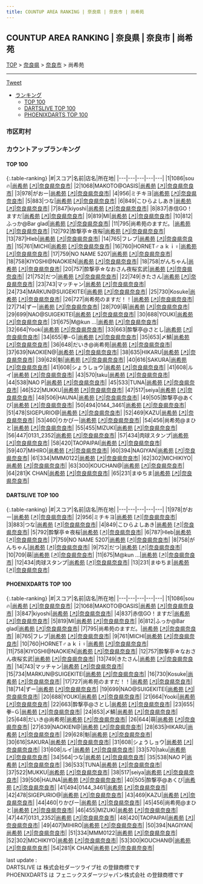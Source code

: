 ```yaml
---
title: COUNTUP AREA RANKING | 奈良県 | 奈良市 | 尚希苑
---
```

## COUNTUP AREA RANKING | 奈良県 | 奈良市 | 尚希苑

[TOP](/darts/rank/) > [奈良県](/darts/rank/奈良県/) > [奈良市](/darts/rank/奈良県/奈良市/) > 尚希苑

___

<a href="https://twitter.com/share?ref_src=twsrc%5Etfw" data-text="COUNTUP AREA RANKING | 奈良県奈良市尚希苑" class="twitter-share-button" data-hashtags="DARTSLIVE,PHOENIXDARTS,darts,ダーツ" data-show-count="false">Tweet</a>

* [ランキング](#カウントアップランキング)
    * [TOP 100](#top-100)
    * [DARTSLIVE TOP 100](#dartslive-top-100)
    * [PHOENIXDARTS TOP 100](#phoenixdarts-top-100)

### 市区町村

<ul>

</ul>

### カウントアップランキング

#### TOP 100



{:.table-ranking}
|#|スコア|名前|店名|所在地|
|---|---|---|---|---|
|1|1086|<span class="rank-name-pd">sou🔥</span>|<a href="/darts/rank/shops/65790.html">尚希苑</a> <a href="https://vs.phoenixdarts.com/jp/shop/shopDetailInfo/s_65790?s_seq=65790">[↗]</a>|<a href="/darts/rank/奈良県/奈良市">奈良県奈良市</a>|
|2|1068|<span class="rank-name-pd">MAKOTO@OASIS</span>|<a href="/darts/rank/shops/65790.html">尚希苑</a> <a href="https://vs.phoenixdarts.com/jp/shop/shopDetailInfo/s_65790?s_seq=65790">[↗]</a>|<a href="/darts/rank/奈良県/奈良市">奈良県奈良市</a>|
|3|978|<span class="rank-name-dl">がおー</span>|<a href="/darts/rank/shops/8c937044dc80a27a0d9b047a20a7ba1e.html">尚希苑</a> <a href="https://search.dartslive.com/jp/shop/8c937044dc80a27a0d9b047a20a7ba1e">[↗]</a>|<a href="/darts/rank/奈良県/奈良市">奈良県奈良市</a>|
|4|956|<span class="rank-name-dl">ミチキヨ</span>|<a href="/darts/rank/shops/8c937044dc80a27a0d9b047a20a7ba1e.html">尚希苑</a> <a href="https://search.dartslive.com/jp/shop/8c937044dc80a27a0d9b047a20a7ba1e">[↗]</a>|<a href="/darts/rank/奈良県/奈良市">奈良県奈良市</a>|
|5|883|<span class="rank-name-dl">つな</span>|<a href="/darts/rank/shops/8c937044dc80a27a0d9b047a20a7ba1e.html">尚希苑</a> <a href="https://search.dartslive.com/jp/shop/8c937044dc80a27a0d9b047a20a7ba1e">[↗]</a>|<a href="/darts/rank/奈良県/奈良市">奈良県奈良市</a>|
|6|849|<span class="rank-name-dl">こひらよしあき</span>|<a href="/darts/rank/shops/8c937044dc80a27a0d9b047a20a7ba1e.html">尚希苑</a> <a href="https://search.dartslive.com/jp/shop/8c937044dc80a27a0d9b047a20a7ba1e">[↗]</a>|<a href="/darts/rank/奈良県/奈良市">奈良県奈良市</a>|
|7|847|<span class="rank-name-pd">kiyoshi</span>|<a href="/darts/rank/shops/65790.html">尚希苑</a> <a href="https://vs.phoenixdarts.com/jp/shop/shopDetailInfo/s_65790?s_seq=65790">[↗]</a>|<a href="/darts/rank/奈良県/奈良市">奈良県奈良市</a>|
|8|837|<span class="rank-name-pd">赤信GO！ますだ</span>|<a href="/darts/rank/shops/65790.html">尚希苑</a> <a href="https://vs.phoenixdarts.com/jp/shop/shopDetailInfo/s_65790?s_seq=65790">[↗]</a>|<a href="/darts/rank/奈良県/奈良市">奈良県奈良市</a>|
|9|819|<span class="rank-name-pd">MI</span>|<a href="/darts/rank/shops/65790.html">尚希苑</a> <a href="https://vs.phoenixdarts.com/jp/shop/shopDetailInfo/s_65790?s_seq=65790">[↗]</a>|<a href="/darts/rank/奈良県/奈良市">奈良県奈良市</a>|
|10|812|<span class="rank-name-pd">ふっか@Bar glad</span>|<a href="/darts/rank/shops/65790.html">尚希苑</a> <a href="https://vs.phoenixdarts.com/jp/shop/shopDetailInfo/s_65790?s_seq=65790">[↗]</a>|<a href="/darts/rank/奈良県/奈良市">奈良県奈良市</a>|
|11|795|<span class="rank-name-pd">尚希苑のますだ。</span>|<a href="/darts/rank/shops/65790.html">尚希苑</a> <a href="https://vs.phoenixdarts.com/jp/shop/shopDetailInfo/s_65790?s_seq=65790">[↗]</a>|<a href="/darts/rank/奈良県/奈良市">奈良県奈良市</a>|
|12|792|<span class="rank-name-dl">酔撃亭☆夜桜</span>|<a href="/darts/rank/shops/8c937044dc80a27a0d9b047a20a7ba1e.html">尚希苑</a> <a href="https://search.dartslive.com/jp/shop/8c937044dc80a27a0d9b047a20a7ba1e">[↗]</a>|<a href="/darts/rank/奈良県/奈良市">奈良県奈良市</a>|
|13|787|<span class="rank-name-dl">Hleb</span>|<a href="/darts/rank/shops/8c937044dc80a27a0d9b047a20a7ba1e.html">尚希苑</a> <a href="https://search.dartslive.com/jp/shop/8c937044dc80a27a0d9b047a20a7ba1e">[↗]</a>|<a href="/darts/rank/奈良県/奈良市">奈良県奈良市</a>|
|14|765|<span class="rank-name-pd">フレブ</span>|<a href="/darts/rank/shops/65790.html">尚希苑</a> <a href="https://vs.phoenixdarts.com/jp/shop/shopDetailInfo/s_65790?s_seq=65790">[↗]</a>|<a href="/darts/rank/奈良県/奈良市">奈良県奈良市</a>|
|15|761|<span class="rank-name-pd">MICHI</span>|<a href="/darts/rank/shops/65790.html">尚希苑</a> <a href="https://vs.phoenixdarts.com/jp/shop/shopDetailInfo/s_65790?s_seq=65790">[↗]</a>|<a href="/darts/rank/奈良県/奈良市">奈良県奈良市</a>|
|16|760|<span class="rank-name-pd">HORNET♂ａｋｉ♀</span>|<a href="/darts/rank/shops/65790.html">尚希苑</a> <a href="https://vs.phoenixdarts.com/jp/shop/shopDetailInfo/s_65790?s_seq=65790">[↗]</a>|<a href="/darts/rank/奈良県/奈良市">奈良県奈良市</a>|
|17|759|<span class="rank-name-dl">NO NAME 5207</span>|<a href="/darts/rank/shops/8c937044dc80a27a0d9b047a20a7ba1e.html">尚希苑</a> <a href="https://search.dartslive.com/jp/shop/8c937044dc80a27a0d9b047a20a7ba1e">[↗]</a>|<a href="/darts/rank/奈良県/奈良市">奈良県奈良市</a>|
|18|758|<span class="rank-name-pd">KIYOSHI@NAOKIEN</span>|<a href="/darts/rank/shops/65790.html">尚希苑</a> <a href="https://vs.phoenixdarts.com/jp/shop/shopDetailInfo/s_65790?s_seq=65790">[↗]</a>|<a href="/darts/rank/奈良県/奈良市">奈良県奈良市</a>|
|18|758|<span class="rank-name-dl">がんちゃん</span>|<a href="/darts/rank/shops/8c937044dc80a27a0d9b047a20a7ba1e.html">尚希苑</a> <a href="https://search.dartslive.com/jp/shop/8c937044dc80a27a0d9b047a20a7ba1e">[↗]</a>|<a href="/darts/rank/奈良県/奈良市">奈良県奈良市</a>|
|20|757|<span class="rank-name-pd">酔撃亭☆なおさん夜桜玄武</span>|<a href="/darts/rank/shops/65790.html">尚希苑</a> <a href="https://vs.phoenixdarts.com/jp/shop/shopDetailInfo/s_65790?s_seq=65790">[↗]</a>|<a href="/darts/rank/奈良県/奈良市">奈良県奈良市</a>|
|21|752|<span class="rank-name-dl">だつ</span>|<a href="/darts/rank/shops/8c937044dc80a27a0d9b047a20a7ba1e.html">尚希苑</a> <a href="https://search.dartslive.com/jp/shop/8c937044dc80a27a0d9b047a20a7ba1e">[↗]</a>|<a href="/darts/rank/奈良県/奈良市">奈良県奈良市</a>|
|22|749|<span class="rank-name-pd">きたさん</span>|<a href="/darts/rank/shops/65790.html">尚希苑</a> <a href="https://vs.phoenixdarts.com/jp/shop/shopDetailInfo/s_65790?s_seq=65790">[↗]</a>|<a href="/darts/rank/奈良県/奈良市">奈良県奈良市</a>|
|23|743|<span class="rank-name-pd">マッチャン</span>|<a href="/darts/rank/shops/65790.html">尚希苑</a> <a href="https://vs.phoenixdarts.com/jp/shop/shopDetailInfo/s_65790?s_seq=65790">[↗]</a>|<a href="/darts/rank/奈良県/奈良市">奈良県奈良市</a>|
|24|734|<span class="rank-name-pd">MARKUN@SUIGEKITEI</span>|<a href="/darts/rank/shops/65790.html">尚希苑</a> <a href="https://vs.phoenixdarts.com/jp/shop/shopDetailInfo/s_65790?s_seq=65790">[↗]</a>|<a href="/darts/rank/奈良県/奈良市">奈良県奈良市</a>|
|25|730|<span class="rank-name-pd">Kosuke</span>|<a href="/darts/rank/shops/65790.html">尚希苑</a> <a href="https://vs.phoenixdarts.com/jp/shop/shopDetailInfo/s_65790?s_seq=65790">[↗]</a>|<a href="/darts/rank/奈良県/奈良市">奈良県奈良市</a>|
|26|727|<span class="rank-name-pd">尚希苑のますだ！！</span>|<a href="/darts/rank/shops/65790.html">尚希苑</a> <a href="https://vs.phoenixdarts.com/jp/shop/shopDetailInfo/s_65790?s_seq=65790">[↗]</a>|<a href="/darts/rank/奈良県/奈良市">奈良県奈良市</a>|
|27|714|<span class="rank-name-pd">ずー</span>|<a href="/darts/rank/shops/65790.html">尚希苑</a> <a href="https://vs.phoenixdarts.com/jp/shop/shopDetailInfo/s_65790?s_seq=65790">[↗]</a>|<a href="/darts/rank/奈良県/奈良市">奈良県奈良市</a>|
|28|709|<span class="rank-name-dl">萌</span>|<a href="/darts/rank/shops/8c937044dc80a27a0d9b047a20a7ba1e.html">尚希苑</a> <a href="https://search.dartslive.com/jp/shop/8c937044dc80a27a0d9b047a20a7ba1e">[↗]</a>|<a href="/darts/rank/奈良県/奈良市">奈良県奈良市</a>|
|29|699|<span class="rank-name-pd">NAO@SUIGEKITEI</span>|<a href="/darts/rank/shops/65790.html">尚希苑</a> <a href="https://vs.phoenixdarts.com/jp/shop/shopDetailInfo/s_65790?s_seq=65790">[↗]</a>|<a href="/darts/rank/奈良県/奈良市">奈良県奈良市</a>|
|30|688|<span class="rank-name-pd">YOUKI</span>|<a href="/darts/rank/shops/65790.html">尚希苑</a> <a href="https://vs.phoenixdarts.com/jp/shop/shopDetailInfo/s_65790?s_seq=65790">[↗]</a>|<a href="/darts/rank/奈良県/奈良市">奈良県奈良市</a>|
|31|675|<span class="rank-name-dl">M@kun ...</span>|<a href="/darts/rank/shops/8c937044dc80a27a0d9b047a20a7ba1e.html">尚希苑</a> <a href="https://search.dartslive.com/jp/shop/8c937044dc80a27a0d9b047a20a7ba1e">[↗]</a>|<a href="/darts/rank/奈良県/奈良市">奈良県奈良市</a>|
|32|664|<span class="rank-name-pd">Yooki</span>|<a href="/darts/rank/shops/65790.html">尚希苑</a> <a href="https://vs.phoenixdarts.com/jp/shop/shopDetailInfo/s_65790?s_seq=65790">[↗]</a>|<a href="/darts/rank/奈良県/奈良市">奈良県奈良市</a>|
|33|663|<span class="rank-name-pd">酔撃亭@さとし</span>|<a href="/darts/rank/shops/65790.html">尚希苑</a> <a href="https://vs.phoenixdarts.com/jp/shop/shopDetailInfo/s_65790?s_seq=65790">[↗]</a>|<a href="/darts/rank/奈良県/奈良市">奈良県奈良市</a>|
|34|655|<span class="rank-name-pd">拳ｰＧ</span>|<a href="/darts/rank/shops/65790.html">尚希苑</a> <a href="https://vs.phoenixdarts.com/jp/shop/shopDetailInfo/s_65790?s_seq=65790">[↗]</a>|<a href="/darts/rank/奈良県/奈良市">奈良県奈良市</a>|
|35|653|<span class="rank-name-pd">〆鯖</span>|<a href="/darts/rank/shops/65790.html">尚希苑</a> <a href="https://vs.phoenixdarts.com/jp/shop/shopDetailInfo/s_65790?s_seq=65790">[↗]</a>|<a href="/darts/rank/奈良県/奈良市">奈良県奈良市</a>|
|36|648|<span class="rank-name-pd">だいき@尚希苑</span>|<a href="/darts/rank/shops/65790.html">尚希苑</a> <a href="https://vs.phoenixdarts.com/jp/shop/shopDetailInfo/s_65790?s_seq=65790">[↗]</a>|<a href="/darts/rank/奈良県/奈良市">奈良県奈良市</a>|
|37|639|<span class="rank-name-pd">NAOKIEN@</span>|<a href="/darts/rank/shops/65790.html">尚希苑</a> <a href="https://vs.phoenixdarts.com/jp/shop/shopDetailInfo/s_65790?s_seq=65790">[↗]</a>|<a href="/darts/rank/奈良県/奈良市">奈良県奈良市</a>|
|38|635|<span class="rank-name-pd">HIKARU</span>|<a href="/darts/rank/shops/65790.html">尚希苑</a> <a href="https://vs.phoenixdarts.com/jp/shop/shopDetailInfo/s_65790?s_seq=65790">[↗]</a>|<a href="/darts/rank/奈良県/奈良市">奈良県奈良市</a>|
|39|628|<span class="rank-name-pd">魁</span>|<a href="/darts/rank/shops/65790.html">尚希苑</a> <a href="https://vs.phoenixdarts.com/jp/shop/shopDetailInfo/s_65790?s_seq=65790">[↗]</a>|<a href="/darts/rank/奈良県/奈良市">奈良県奈良市</a>|
|40|616|<span class="rank-name-pd">SAKURA</span>|<a href="/darts/rank/shops/65790.html">尚希苑</a> <a href="https://vs.phoenixdarts.com/jp/shop/shopDetailInfo/s_65790?s_seq=65790">[↗]</a>|<a href="/darts/rank/奈良県/奈良市">奈良県奈良市</a>|
|41|608|<span class="rank-name-pd">シょうしョウ</span>|<a href="/darts/rank/shops/65790.html">尚希苑</a> <a href="https://vs.phoenixdarts.com/jp/shop/shopDetailInfo/s_65790?s_seq=65790">[↗]</a>|<a href="/darts/rank/奈良県/奈良市">奈良県奈良市</a>|
|41|608|<span class="rank-name-pd">ルイ</span>|<a href="/darts/rank/shops/65790.html">尚希苑</a> <a href="https://vs.phoenixdarts.com/jp/shop/shopDetailInfo/s_65790?s_seq=65790">[↗]</a>|<a href="/darts/rank/奈良県/奈良市">奈良県奈良市</a>|
|43|570|<span class="rank-name-pd">taku</span>|<a href="/darts/rank/shops/65790.html">尚希苑</a> <a href="https://vs.phoenixdarts.com/jp/shop/shopDetailInfo/s_65790?s_seq=65790">[↗]</a>|<a href="/darts/rank/奈良県/奈良市">奈良県奈良市</a>|
|44|538|<span class="rank-name-pd">NAO P</span>|<a href="/darts/rank/shops/65790.html">尚希苑</a> <a href="https://vs.phoenixdarts.com/jp/shop/shopDetailInfo/s_65790?s_seq=65790">[↗]</a>|<a href="/darts/rank/奈良県/奈良市">奈良県奈良市</a>|
|45|533|<span class="rank-name-pd">TUNA</span>|<a href="/darts/rank/shops/65790.html">尚希苑</a> <a href="https://vs.phoenixdarts.com/jp/shop/shopDetailInfo/s_65790?s_seq=65790">[↗]</a>|<a href="/darts/rank/奈良県/奈良市">奈良県奈良市</a>|
|46|522|<span class="rank-name-pd">MUKKU</span>|<a href="/darts/rank/shops/65790.html">尚希苑</a> <a href="https://vs.phoenixdarts.com/jp/shop/shopDetailInfo/s_65790?s_seq=65790">[↗]</a>|<a href="/darts/rank/奈良県/奈良市">奈良県奈良市</a>|
|47|517|<span class="rank-name-pd">seiya</span>|<a href="/darts/rank/shops/65790.html">尚希苑</a> <a href="https://vs.phoenixdarts.com/jp/shop/shopDetailInfo/s_65790?s_seq=65790">[↗]</a>|<a href="/darts/rank/奈良県/奈良市">奈良県奈良市</a>|
|48|506|<span class="rank-name-pd">HAUNA</span>|<a href="/darts/rank/shops/65790.html">尚希苑</a> <a href="https://vs.phoenixdarts.com/jp/shop/shopDetailInfo/s_65790?s_seq=65790">[↗]</a>|<a href="/darts/rank/奈良県/奈良市">奈良県奈良市</a>|
|49|505|<span class="rank-name-pd">酔撃亭@あくび</span>|<a href="/darts/rank/shops/65790.html">尚希苑</a> <a href="https://vs.phoenixdarts.com/jp/shop/shopDetailInfo/s_65790?s_seq=65790">[↗]</a>|<a href="/darts/rank/奈良県/奈良市">奈良県奈良市</a>|
|50|494|<span class="rank-name-pd">0144_3461</span>|<a href="/darts/rank/shops/65790.html">尚希苑</a> <a href="https://vs.phoenixdarts.com/jp/shop/shopDetailInfo/s_65790?s_seq=65790">[↗]</a>|<a href="/darts/rank/奈良県/奈良市">奈良県奈良市</a>|
|51|478|<span class="rank-name-pd">SIGEPURIO@</span>|<a href="/darts/rank/shops/65790.html">尚希苑</a> <a href="https://vs.phoenixdarts.com/jp/shop/shopDetailInfo/s_65790?s_seq=65790">[↗]</a>|<a href="/darts/rank/奈良県/奈良市">奈良県奈良市</a>|
|52|469|<span class="rank-name-pd">KAZU</span>|<a href="/darts/rank/shops/65790.html">尚希苑</a> <a href="https://vs.phoenixdarts.com/jp/shop/shopDetailInfo/s_65790?s_seq=65790">[↗]</a>|<a href="/darts/rank/奈良県/奈良市">奈良県奈良市</a>|
|53|460|<span class="rank-name-pd">りかぴー</span>|<a href="/darts/rank/shops/65790.html">尚希苑</a> <a href="https://vs.phoenixdarts.com/jp/shop/shopDetailInfo/s_65790?s_seq=65790">[↗]</a>|<a href="/darts/rank/奈良県/奈良市">奈良県奈良市</a>|
|54|456|<span class="rank-name-pd">尚希苑@まひと</span>|<a href="/darts/rank/shops/65790.html">尚希苑</a> <a href="https://vs.phoenixdarts.com/jp/shop/shopDetailInfo/s_65790?s_seq=65790">[↗]</a>|<a href="/darts/rank/奈良県/奈良市">奈良県奈良市</a>|
|55|455|<span class="rank-name-pd">MIZUKI</span>|<a href="/darts/rank/shops/65790.html">尚希苑</a> <a href="https://vs.phoenixdarts.com/jp/shop/shopDetailInfo/s_65790?s_seq=65790">[↗]</a>|<a href="/darts/rank/奈良県/奈良市">奈良県奈良市</a>|
|56|447|<span class="rank-name-pd">0131_2352</span>|<a href="/darts/rank/shops/65790.html">尚希苑</a> <a href="https://vs.phoenixdarts.com/jp/shop/shopDetailInfo/s_65790?s_seq=65790">[↗]</a>|<a href="/darts/rank/奈良県/奈良市">奈良県奈良市</a>|
|57|434|<span class="rank-name-dl">肉球スタンプ</span>|<a href="/darts/rank/shops/8c937044dc80a27a0d9b047a20a7ba1e.html">尚希苑</a> <a href="https://search.dartslive.com/jp/shop/8c937044dc80a27a0d9b047a20a7ba1e">[↗]</a>|<a href="/darts/rank/奈良県/奈良市">奈良県奈良市</a>|
|58|420|<span class="rank-name-pd">TAOPAIPAI</span>|<a href="/darts/rank/shops/65790.html">尚希苑</a> <a href="https://vs.phoenixdarts.com/jp/shop/shopDetailInfo/s_65790?s_seq=65790">[↗]</a>|<a href="/darts/rank/奈良県/奈良市">奈良県奈良市</a>|
|59|407|<span class="rank-name-pd">MIHIRO</span>|<a href="/darts/rank/shops/65790.html">尚希苑</a> <a href="https://vs.phoenixdarts.com/jp/shop/shopDetailInfo/s_65790?s_seq=65790">[↗]</a>|<a href="/darts/rank/奈良県/奈良市">奈良県奈良市</a>|
|60|394|<span class="rank-name-pd">NAGIYAN</span>|<a href="/darts/rank/shops/65790.html">尚希苑</a> <a href="https://vs.phoenixdarts.com/jp/shop/shopDetailInfo/s_65790?s_seq=65790">[↗]</a>|<a href="/darts/rank/奈良県/奈良市">奈良県奈良市</a>|
|61|334|<span class="rank-name-pd">MMM0122</span>|<a href="/darts/rank/shops/65790.html">尚希苑</a> <a href="https://vs.phoenixdarts.com/jp/shop/shopDetailInfo/s_65790?s_seq=65790">[↗]</a>|<a href="/darts/rank/奈良県/奈良市">奈良県奈良市</a>|
|62|302|<span class="rank-name-pd">MICHIKIYO</span>|<a href="/darts/rank/shops/65790.html">尚希苑</a> <a href="https://vs.phoenixdarts.com/jp/shop/shopDetailInfo/s_65790?s_seq=65790">[↗]</a>|<a href="/darts/rank/奈良県/奈良市">奈良県奈良市</a>|
|63|300|<span class="rank-name-pd">KOUCHAN@</span>|<a href="/darts/rank/shops/65790.html">尚希苑</a> <a href="https://vs.phoenixdarts.com/jp/shop/shopDetailInfo/s_65790?s_seq=65790">[↗]</a>|<a href="/darts/rank/奈良県/奈良市">奈良県奈良市</a>|
|64|281|<span class="rank-name-pd">K CHAN</span>|<a href="/darts/rank/shops/65790.html">尚希苑</a> <a href="https://vs.phoenixdarts.com/jp/shop/shopDetailInfo/s_65790?s_seq=65790">[↗]</a>|<a href="/darts/rank/奈良県/奈良市">奈良県奈良市</a>|
|65|231|<span class="rank-name-dl">まゆちま</span>|<a href="/darts/rank/shops/8c937044dc80a27a0d9b047a20a7ba1e.html">尚希苑</a> <a href="https://search.dartslive.com/jp/shop/8c937044dc80a27a0d9b047a20a7ba1e">[↗]</a>|<a href="/darts/rank/奈良県/奈良市">奈良県奈良市</a>|


#### DARTSLIVE TOP 100



{:.table-ranking}
|#|スコア|名前|店名|所在地|
|---|---|---|---|---|
|1|978|<span class="rank-name-dl">がおー</span>|<a href="/darts/rank/shops/8c937044dc80a27a0d9b047a20a7ba1e.html">尚希苑</a> <a href="https://search.dartslive.com/jp/shop/8c937044dc80a27a0d9b047a20a7ba1e">[↗]</a>|<a href="/darts/rank/奈良県/奈良市">奈良県奈良市</a>|
|2|956|<span class="rank-name-dl">ミチキヨ</span>|<a href="/darts/rank/shops/8c937044dc80a27a0d9b047a20a7ba1e.html">尚希苑</a> <a href="https://search.dartslive.com/jp/shop/8c937044dc80a27a0d9b047a20a7ba1e">[↗]</a>|<a href="/darts/rank/奈良県/奈良市">奈良県奈良市</a>|
|3|883|<span class="rank-name-dl">つな</span>|<a href="/darts/rank/shops/8c937044dc80a27a0d9b047a20a7ba1e.html">尚希苑</a> <a href="https://search.dartslive.com/jp/shop/8c937044dc80a27a0d9b047a20a7ba1e">[↗]</a>|<a href="/darts/rank/奈良県/奈良市">奈良県奈良市</a>|
|4|849|<span class="rank-name-dl">こひらよしあき</span>|<a href="/darts/rank/shops/8c937044dc80a27a0d9b047a20a7ba1e.html">尚希苑</a> <a href="https://search.dartslive.com/jp/shop/8c937044dc80a27a0d9b047a20a7ba1e">[↗]</a>|<a href="/darts/rank/奈良県/奈良市">奈良県奈良市</a>|
|5|792|<span class="rank-name-dl">酔撃亭☆夜桜</span>|<a href="/darts/rank/shops/8c937044dc80a27a0d9b047a20a7ba1e.html">尚希苑</a> <a href="https://search.dartslive.com/jp/shop/8c937044dc80a27a0d9b047a20a7ba1e">[↗]</a>|<a href="/darts/rank/奈良県/奈良市">奈良県奈良市</a>|
|6|787|<span class="rank-name-dl">Hleb</span>|<a href="/darts/rank/shops/8c937044dc80a27a0d9b047a20a7ba1e.html">尚希苑</a> <a href="https://search.dartslive.com/jp/shop/8c937044dc80a27a0d9b047a20a7ba1e">[↗]</a>|<a href="/darts/rank/奈良県/奈良市">奈良県奈良市</a>|
|7|759|<span class="rank-name-dl">NO NAME 5207</span>|<a href="/darts/rank/shops/8c937044dc80a27a0d9b047a20a7ba1e.html">尚希苑</a> <a href="https://search.dartslive.com/jp/shop/8c937044dc80a27a0d9b047a20a7ba1e">[↗]</a>|<a href="/darts/rank/奈良県/奈良市">奈良県奈良市</a>|
|8|758|<span class="rank-name-dl">がんちゃん</span>|<a href="/darts/rank/shops/8c937044dc80a27a0d9b047a20a7ba1e.html">尚希苑</a> <a href="https://search.dartslive.com/jp/shop/8c937044dc80a27a0d9b047a20a7ba1e">[↗]</a>|<a href="/darts/rank/奈良県/奈良市">奈良県奈良市</a>|
|9|752|<span class="rank-name-dl">だつ</span>|<a href="/darts/rank/shops/8c937044dc80a27a0d9b047a20a7ba1e.html">尚希苑</a> <a href="https://search.dartslive.com/jp/shop/8c937044dc80a27a0d9b047a20a7ba1e">[↗]</a>|<a href="/darts/rank/奈良県/奈良市">奈良県奈良市</a>|
|10|709|<span class="rank-name-dl">萌</span>|<a href="/darts/rank/shops/8c937044dc80a27a0d9b047a20a7ba1e.html">尚希苑</a> <a href="https://search.dartslive.com/jp/shop/8c937044dc80a27a0d9b047a20a7ba1e">[↗]</a>|<a href="/darts/rank/奈良県/奈良市">奈良県奈良市</a>|
|11|675|<span class="rank-name-dl">M@kun ...</span>|<a href="/darts/rank/shops/8c937044dc80a27a0d9b047a20a7ba1e.html">尚希苑</a> <a href="https://search.dartslive.com/jp/shop/8c937044dc80a27a0d9b047a20a7ba1e">[↗]</a>|<a href="/darts/rank/奈良県/奈良市">奈良県奈良市</a>|
|12|434|<span class="rank-name-dl">肉球スタンプ</span>|<a href="/darts/rank/shops/8c937044dc80a27a0d9b047a20a7ba1e.html">尚希苑</a> <a href="https://search.dartslive.com/jp/shop/8c937044dc80a27a0d9b047a20a7ba1e">[↗]</a>|<a href="/darts/rank/奈良県/奈良市">奈良県奈良市</a>|
|13|231|<span class="rank-name-dl">まゆちま</span>|<a href="/darts/rank/shops/8c937044dc80a27a0d9b047a20a7ba1e.html">尚希苑</a> <a href="https://search.dartslive.com/jp/shop/8c937044dc80a27a0d9b047a20a7ba1e">[↗]</a>|<a href="/darts/rank/奈良県/奈良市">奈良県奈良市</a>|


#### PHOENIXDARTS TOP 100



{:.table-ranking}
|#|スコア|名前|店名|所在地|
|---|---|---|---|---|
|1|1086|<span class="rank-name-pd">sou🔥</span>|<a href="/darts/rank/shops/65790.html">尚希苑</a> <a href="https://vs.phoenixdarts.com/jp/shop/shopDetailInfo/s_65790?s_seq=65790">[↗]</a>|<a href="/darts/rank/奈良県/奈良市">奈良県奈良市</a>|
|2|1068|<span class="rank-name-pd">MAKOTO@OASIS</span>|<a href="/darts/rank/shops/65790.html">尚希苑</a> <a href="https://vs.phoenixdarts.com/jp/shop/shopDetailInfo/s_65790?s_seq=65790">[↗]</a>|<a href="/darts/rank/奈良県/奈良市">奈良県奈良市</a>|
|3|847|<span class="rank-name-pd">kiyoshi</span>|<a href="/darts/rank/shops/65790.html">尚希苑</a> <a href="https://vs.phoenixdarts.com/jp/shop/shopDetailInfo/s_65790?s_seq=65790">[↗]</a>|<a href="/darts/rank/奈良県/奈良市">奈良県奈良市</a>|
|4|837|<span class="rank-name-pd">赤信GO！ますだ</span>|<a href="/darts/rank/shops/65790.html">尚希苑</a> <a href="https://vs.phoenixdarts.com/jp/shop/shopDetailInfo/s_65790?s_seq=65790">[↗]</a>|<a href="/darts/rank/奈良県/奈良市">奈良県奈良市</a>|
|5|819|<span class="rank-name-pd">MI</span>|<a href="/darts/rank/shops/65790.html">尚希苑</a> <a href="https://vs.phoenixdarts.com/jp/shop/shopDetailInfo/s_65790?s_seq=65790">[↗]</a>|<a href="/darts/rank/奈良県/奈良市">奈良県奈良市</a>|
|6|812|<span class="rank-name-pd">ふっか@Bar glad</span>|<a href="/darts/rank/shops/65790.html">尚希苑</a> <a href="https://vs.phoenixdarts.com/jp/shop/shopDetailInfo/s_65790?s_seq=65790">[↗]</a>|<a href="/darts/rank/奈良県/奈良市">奈良県奈良市</a>|
|7|795|<span class="rank-name-pd">尚希苑のますだ。</span>|<a href="/darts/rank/shops/65790.html">尚希苑</a> <a href="https://vs.phoenixdarts.com/jp/shop/shopDetailInfo/s_65790?s_seq=65790">[↗]</a>|<a href="/darts/rank/奈良県/奈良市">奈良県奈良市</a>|
|8|765|<span class="rank-name-pd">フレブ</span>|<a href="/darts/rank/shops/65790.html">尚希苑</a> <a href="https://vs.phoenixdarts.com/jp/shop/shopDetailInfo/s_65790?s_seq=65790">[↗]</a>|<a href="/darts/rank/奈良県/奈良市">奈良県奈良市</a>|
|9|761|<span class="rank-name-pd">MICHI</span>|<a href="/darts/rank/shops/65790.html">尚希苑</a> <a href="https://vs.phoenixdarts.com/jp/shop/shopDetailInfo/s_65790?s_seq=65790">[↗]</a>|<a href="/darts/rank/奈良県/奈良市">奈良県奈良市</a>|
|10|760|<span class="rank-name-pd">HORNET♂ａｋｉ♀</span>|<a href="/darts/rank/shops/65790.html">尚希苑</a> <a href="https://vs.phoenixdarts.com/jp/shop/shopDetailInfo/s_65790?s_seq=65790">[↗]</a>|<a href="/darts/rank/奈良県/奈良市">奈良県奈良市</a>|
|11|758|<span class="rank-name-pd">KIYOSHI@NAOKIEN</span>|<a href="/darts/rank/shops/65790.html">尚希苑</a> <a href="https://vs.phoenixdarts.com/jp/shop/shopDetailInfo/s_65790?s_seq=65790">[↗]</a>|<a href="/darts/rank/奈良県/奈良市">奈良県奈良市</a>|
|12|757|<span class="rank-name-pd">酔撃亭☆なおさん夜桜玄武</span>|<a href="/darts/rank/shops/65790.html">尚希苑</a> <a href="https://vs.phoenixdarts.com/jp/shop/shopDetailInfo/s_65790?s_seq=65790">[↗]</a>|<a href="/darts/rank/奈良県/奈良市">奈良県奈良市</a>|
|13|749|<span class="rank-name-pd">きたさん</span>|<a href="/darts/rank/shops/65790.html">尚希苑</a> <a href="https://vs.phoenixdarts.com/jp/shop/shopDetailInfo/s_65790?s_seq=65790">[↗]</a>|<a href="/darts/rank/奈良県/奈良市">奈良県奈良市</a>|
|14|743|<span class="rank-name-pd">マッチャン</span>|<a href="/darts/rank/shops/65790.html">尚希苑</a> <a href="https://vs.phoenixdarts.com/jp/shop/shopDetailInfo/s_65790?s_seq=65790">[↗]</a>|<a href="/darts/rank/奈良県/奈良市">奈良県奈良市</a>|
|15|734|<span class="rank-name-pd">MARKUN@SUIGEKITEI</span>|<a href="/darts/rank/shops/65790.html">尚希苑</a> <a href="https://vs.phoenixdarts.com/jp/shop/shopDetailInfo/s_65790?s_seq=65790">[↗]</a>|<a href="/darts/rank/奈良県/奈良市">奈良県奈良市</a>|
|16|730|<span class="rank-name-pd">Kosuke</span>|<a href="/darts/rank/shops/65790.html">尚希苑</a> <a href="https://vs.phoenixdarts.com/jp/shop/shopDetailInfo/s_65790?s_seq=65790">[↗]</a>|<a href="/darts/rank/奈良県/奈良市">奈良県奈良市</a>|
|17|727|<span class="rank-name-pd">尚希苑のますだ！！</span>|<a href="/darts/rank/shops/65790.html">尚希苑</a> <a href="https://vs.phoenixdarts.com/jp/shop/shopDetailInfo/s_65790?s_seq=65790">[↗]</a>|<a href="/darts/rank/奈良県/奈良市">奈良県奈良市</a>|
|18|714|<span class="rank-name-pd">ずー</span>|<a href="/darts/rank/shops/65790.html">尚希苑</a> <a href="https://vs.phoenixdarts.com/jp/shop/shopDetailInfo/s_65790?s_seq=65790">[↗]</a>|<a href="/darts/rank/奈良県/奈良市">奈良県奈良市</a>|
|19|699|<span class="rank-name-pd">NAO@SUIGEKITEI</span>|<a href="/darts/rank/shops/65790.html">尚希苑</a> <a href="https://vs.phoenixdarts.com/jp/shop/shopDetailInfo/s_65790?s_seq=65790">[↗]</a>|<a href="/darts/rank/奈良県/奈良市">奈良県奈良市</a>|
|20|688|<span class="rank-name-pd">YOUKI</span>|<a href="/darts/rank/shops/65790.html">尚希苑</a> <a href="https://vs.phoenixdarts.com/jp/shop/shopDetailInfo/s_65790?s_seq=65790">[↗]</a>|<a href="/darts/rank/奈良県/奈良市">奈良県奈良市</a>|
|21|664|<span class="rank-name-pd">Yooki</span>|<a href="/darts/rank/shops/65790.html">尚希苑</a> <a href="https://vs.phoenixdarts.com/jp/shop/shopDetailInfo/s_65790?s_seq=65790">[↗]</a>|<a href="/darts/rank/奈良県/奈良市">奈良県奈良市</a>|
|22|663|<span class="rank-name-pd">酔撃亭@さとし</span>|<a href="/darts/rank/shops/65790.html">尚希苑</a> <a href="https://vs.phoenixdarts.com/jp/shop/shopDetailInfo/s_65790?s_seq=65790">[↗]</a>|<a href="/darts/rank/奈良県/奈良市">奈良県奈良市</a>|
|23|655|<span class="rank-name-pd">拳ｰＧ</span>|<a href="/darts/rank/shops/65790.html">尚希苑</a> <a href="https://vs.phoenixdarts.com/jp/shop/shopDetailInfo/s_65790?s_seq=65790">[↗]</a>|<a href="/darts/rank/奈良県/奈良市">奈良県奈良市</a>|
|24|653|<span class="rank-name-pd">〆鯖</span>|<a href="/darts/rank/shops/65790.html">尚希苑</a> <a href="https://vs.phoenixdarts.com/jp/shop/shopDetailInfo/s_65790?s_seq=65790">[↗]</a>|<a href="/darts/rank/奈良県/奈良市">奈良県奈良市</a>|
|25|648|<span class="rank-name-pd">だいき@尚希苑</span>|<a href="/darts/rank/shops/65790.html">尚希苑</a> <a href="https://vs.phoenixdarts.com/jp/shop/shopDetailInfo/s_65790?s_seq=65790">[↗]</a>|<a href="/darts/rank/奈良県/奈良市">奈良県奈良市</a>|
|26|644|<span class="rank-name-pd">萌</span>|<a href="/darts/rank/shops/65790.html">尚希苑</a> <a href="https://vs.phoenixdarts.com/jp/shop/shopDetailInfo/s_65790?s_seq=65790">[↗]</a>|<a href="/darts/rank/奈良県/奈良市">奈良県奈良市</a>|
|27|639|<span class="rank-name-pd">NAOKIEN@</span>|<a href="/darts/rank/shops/65790.html">尚希苑</a> <a href="https://vs.phoenixdarts.com/jp/shop/shopDetailInfo/s_65790?s_seq=65790">[↗]</a>|<a href="/darts/rank/奈良県/奈良市">奈良県奈良市</a>|
|28|635|<span class="rank-name-pd">HIKARU</span>|<a href="/darts/rank/shops/65790.html">尚希苑</a> <a href="https://vs.phoenixdarts.com/jp/shop/shopDetailInfo/s_65790?s_seq=65790">[↗]</a>|<a href="/darts/rank/奈良県/奈良市">奈良県奈良市</a>|
|29|628|<span class="rank-name-pd">魁</span>|<a href="/darts/rank/shops/65790.html">尚希苑</a> <a href="https://vs.phoenixdarts.com/jp/shop/shopDetailInfo/s_65790?s_seq=65790">[↗]</a>|<a href="/darts/rank/奈良県/奈良市">奈良県奈良市</a>|
|30|616|<span class="rank-name-pd">SAKURA</span>|<a href="/darts/rank/shops/65790.html">尚希苑</a> <a href="https://vs.phoenixdarts.com/jp/shop/shopDetailInfo/s_65790?s_seq=65790">[↗]</a>|<a href="/darts/rank/奈良県/奈良市">奈良県奈良市</a>|
|31|608|<span class="rank-name-pd">シょうしョウ</span>|<a href="/darts/rank/shops/65790.html">尚希苑</a> <a href="https://vs.phoenixdarts.com/jp/shop/shopDetailInfo/s_65790?s_seq=65790">[↗]</a>|<a href="/darts/rank/奈良県/奈良市">奈良県奈良市</a>|
|31|608|<span class="rank-name-pd">ルイ</span>|<a href="/darts/rank/shops/65790.html">尚希苑</a> <a href="https://vs.phoenixdarts.com/jp/shop/shopDetailInfo/s_65790?s_seq=65790">[↗]</a>|<a href="/darts/rank/奈良県/奈良市">奈良県奈良市</a>|
|33|570|<span class="rank-name-pd">taku</span>|<a href="/darts/rank/shops/65790.html">尚希苑</a> <a href="https://vs.phoenixdarts.com/jp/shop/shopDetailInfo/s_65790?s_seq=65790">[↗]</a>|<a href="/darts/rank/奈良県/奈良市">奈良県奈良市</a>|
|34|564|<span class="rank-name-pd">つな</span>|<a href="/darts/rank/shops/65790.html">尚希苑</a> <a href="https://vs.phoenixdarts.com/jp/shop/shopDetailInfo/s_65790?s_seq=65790">[↗]</a>|<a href="/darts/rank/奈良県/奈良市">奈良県奈良市</a>|
|35|538|<span class="rank-name-pd">NAO P</span>|<a href="/darts/rank/shops/65790.html">尚希苑</a> <a href="https://vs.phoenixdarts.com/jp/shop/shopDetailInfo/s_65790?s_seq=65790">[↗]</a>|<a href="/darts/rank/奈良県/奈良市">奈良県奈良市</a>|
|36|533|<span class="rank-name-pd">TUNA</span>|<a href="/darts/rank/shops/65790.html">尚希苑</a> <a href="https://vs.phoenixdarts.com/jp/shop/shopDetailInfo/s_65790?s_seq=65790">[↗]</a>|<a href="/darts/rank/奈良県/奈良市">奈良県奈良市</a>|
|37|522|<span class="rank-name-pd">MUKKU</span>|<a href="/darts/rank/shops/65790.html">尚希苑</a> <a href="https://vs.phoenixdarts.com/jp/shop/shopDetailInfo/s_65790?s_seq=65790">[↗]</a>|<a href="/darts/rank/奈良県/奈良市">奈良県奈良市</a>|
|38|517|<span class="rank-name-pd">seiya</span>|<a href="/darts/rank/shops/65790.html">尚希苑</a> <a href="https://vs.phoenixdarts.com/jp/shop/shopDetailInfo/s_65790?s_seq=65790">[↗]</a>|<a href="/darts/rank/奈良県/奈良市">奈良県奈良市</a>|
|39|506|<span class="rank-name-pd">HAUNA</span>|<a href="/darts/rank/shops/65790.html">尚希苑</a> <a href="https://vs.phoenixdarts.com/jp/shop/shopDetailInfo/s_65790?s_seq=65790">[↗]</a>|<a href="/darts/rank/奈良県/奈良市">奈良県奈良市</a>|
|40|505|<span class="rank-name-pd">酔撃亭@あくび</span>|<a href="/darts/rank/shops/65790.html">尚希苑</a> <a href="https://vs.phoenixdarts.com/jp/shop/shopDetailInfo/s_65790?s_seq=65790">[↗]</a>|<a href="/darts/rank/奈良県/奈良市">奈良県奈良市</a>|
|41|494|<span class="rank-name-pd">0144_3461</span>|<a href="/darts/rank/shops/65790.html">尚希苑</a> <a href="https://vs.phoenixdarts.com/jp/shop/shopDetailInfo/s_65790?s_seq=65790">[↗]</a>|<a href="/darts/rank/奈良県/奈良市">奈良県奈良市</a>|
|42|478|<span class="rank-name-pd">SIGEPURIO@</span>|<a href="/darts/rank/shops/65790.html">尚希苑</a> <a href="https://vs.phoenixdarts.com/jp/shop/shopDetailInfo/s_65790?s_seq=65790">[↗]</a>|<a href="/darts/rank/奈良県/奈良市">奈良県奈良市</a>|
|43|469|<span class="rank-name-pd">KAZU</span>|<a href="/darts/rank/shops/65790.html">尚希苑</a> <a href="https://vs.phoenixdarts.com/jp/shop/shopDetailInfo/s_65790?s_seq=65790">[↗]</a>|<a href="/darts/rank/奈良県/奈良市">奈良県奈良市</a>|
|44|460|<span class="rank-name-pd">りかぴー</span>|<a href="/darts/rank/shops/65790.html">尚希苑</a> <a href="https://vs.phoenixdarts.com/jp/shop/shopDetailInfo/s_65790?s_seq=65790">[↗]</a>|<a href="/darts/rank/奈良県/奈良市">奈良県奈良市</a>|
|45|456|<span class="rank-name-pd">尚希苑@まひと</span>|<a href="/darts/rank/shops/65790.html">尚希苑</a> <a href="https://vs.phoenixdarts.com/jp/shop/shopDetailInfo/s_65790?s_seq=65790">[↗]</a>|<a href="/darts/rank/奈良県/奈良市">奈良県奈良市</a>|
|46|455|<span class="rank-name-pd">MIZUKI</span>|<a href="/darts/rank/shops/65790.html">尚希苑</a> <a href="https://vs.phoenixdarts.com/jp/shop/shopDetailInfo/s_65790?s_seq=65790">[↗]</a>|<a href="/darts/rank/奈良県/奈良市">奈良県奈良市</a>|
|47|447|<span class="rank-name-pd">0131_2352</span>|<a href="/darts/rank/shops/65790.html">尚希苑</a> <a href="https://vs.phoenixdarts.com/jp/shop/shopDetailInfo/s_65790?s_seq=65790">[↗]</a>|<a href="/darts/rank/奈良県/奈良市">奈良県奈良市</a>|
|48|420|<span class="rank-name-pd">TAOPAIPAI</span>|<a href="/darts/rank/shops/65790.html">尚希苑</a> <a href="https://vs.phoenixdarts.com/jp/shop/shopDetailInfo/s_65790?s_seq=65790">[↗]</a>|<a href="/darts/rank/奈良県/奈良市">奈良県奈良市</a>|
|49|407|<span class="rank-name-pd">MIHIRO</span>|<a href="/darts/rank/shops/65790.html">尚希苑</a> <a href="https://vs.phoenixdarts.com/jp/shop/shopDetailInfo/s_65790?s_seq=65790">[↗]</a>|<a href="/darts/rank/奈良県/奈良市">奈良県奈良市</a>|
|50|394|<span class="rank-name-pd">NAGIYAN</span>|<a href="/darts/rank/shops/65790.html">尚希苑</a> <a href="https://vs.phoenixdarts.com/jp/shop/shopDetailInfo/s_65790?s_seq=65790">[↗]</a>|<a href="/darts/rank/奈良県/奈良市">奈良県奈良市</a>|
|51|334|<span class="rank-name-pd">MMM0122</span>|<a href="/darts/rank/shops/65790.html">尚希苑</a> <a href="https://vs.phoenixdarts.com/jp/shop/shopDetailInfo/s_65790?s_seq=65790">[↗]</a>|<a href="/darts/rank/奈良県/奈良市">奈良県奈良市</a>|
|52|302|<span class="rank-name-pd">MICHIKIYO</span>|<a href="/darts/rank/shops/65790.html">尚希苑</a> <a href="https://vs.phoenixdarts.com/jp/shop/shopDetailInfo/s_65790?s_seq=65790">[↗]</a>|<a href="/darts/rank/奈良県/奈良市">奈良県奈良市</a>|
|53|300|<span class="rank-name-pd">KOUCHAN@</span>|<a href="/darts/rank/shops/65790.html">尚希苑</a> <a href="https://vs.phoenixdarts.com/jp/shop/shopDetailInfo/s_65790?s_seq=65790">[↗]</a>|<a href="/darts/rank/奈良県/奈良市">奈良県奈良市</a>|
|54|281|<span class="rank-name-pd">K CHAN</span>|<a href="/darts/rank/shops/65790.html">尚希苑</a> <a href="https://vs.phoenixdarts.com/jp/shop/shopDetailInfo/s_65790?s_seq=65790">[↗]</a>|<a href="/darts/rank/奈良県/奈良市">奈良県奈良市</a>|


<div class="footer border-top border-gray-light mt-5 pt-3 text-right text-gray">
    last update : <span style="font-weight: italic" id="foot_last_modified"></span><br />
    DARTSLIVE は 株式会社ダーツライブ社 の登録商標です<br />
    PHOENIXDARTS は フェニックスダーツジャパン株式会社 の登録商標です<br />
</div>

<script src="https://cdnjs.cloudflare.com/ajax/libs/jquery.tablesorter/2.31.3/js/jquery.tablesorter.min.js" integrity="sha512-qzgd5cYSZcosqpzpn7zF2ZId8f/8CHmFKZ8j7mU4OUXTNRd5g+ZHBPsgKEwoqxCtdQvExE5LprwwPAgoicguNg==" crossorigin="anonymous" referrerpolicy="no-referrer"></script>
<link rel="stylesheet" href="https://cdnjs.cloudflare.com/ajax/libs/jquery.tablesorter/2.31.3/css/theme.default.min.css" integrity="sha512-wghhOJkjQX0Lh3NSWvNKeZ0ZpNn+SPVXX1Qyc9OCaogADktxrBiBdKGDoqVUOyhStvMBmJQ8ZdMHiR3wuEq8+w==" crossorigin="anonymous" referrerpolicy="no-referrer" />
<script>
$(function() {
    $(".table-ranking").tablesorter({sortList:[[0, 0]]});
    $("#foot_last_modified").text(formatDate(new Date(document.lastModified), 'yyyy-MM-dd HH:mm:ss'));
});
</script>

<script async src="https://platform.twitter.com/widgets.js" charset="utf-8"></script>